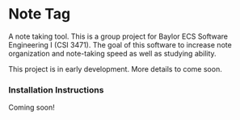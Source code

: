 # Note Tag

A note taking tool.
This is a group project for Baylor ECS Software Engineering I (CSI 3471). The goal of this software to increase note organization and note-taking speed as well as studying ability.

This project is in early development. More details to come soon.

### Installation Instructions

Coming soon!
